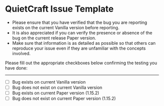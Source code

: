 QuietCraft Issue Template
==========================

- Please ensure that you have verified that the bug you are reporting exists on the current Vanilla version before reporting.
- It is also appreciated if you can verify the presence or absence of the bug on the current release Paper version.
- Make sure that information is as detailed as possible so that others can reproduce your issue even if they are unfamiliar with the concepts involved.

Please fill out the appropriate checkboxes below confirming the testing you have done:

---

- [ ] Bug exists on current Vanilla version
- [ ] Bug does not exist on current Vanilla version
- [ ] Bug exists on current Paper version (1.15.2)
- [ ] Bug does not exist on current Paper version (1.15.2)
